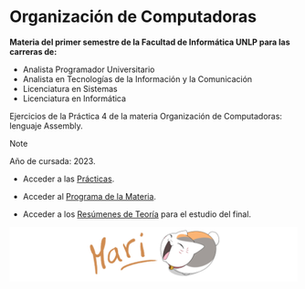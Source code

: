 # Organización de Computadoras

**Materia del primer semestre de la Facultad de Informática UNLP para las carreras de:**

* Analista Programador Universitario
* Analista en Tecnologías de la Información y la Comunicación
* Licenciatura en Sistemas
* Licenciatura en Informática

Ejercicios de la Práctica 4 de la materia Organización de Computadoras: lenguaje Assembly.

>[!NOTE]
>Año de cursada: 2023.
>
>* Acceder a las [Prácticas](https://drive.google.com/drive/folders/1ye9uVHb3m_KLyOS9YoQaESqcbVLVao7A?usp=sharing).
>
>* Acceder al [Programa de la Materia](https://drive.google.com/file/d/1peH9X8j_mewUrT7EL_1aOnB2-wJQI_Wg/view?usp=sharing).
>
>* Acceder a los [Resúmenes de Teoría](https://drive.google.com/file/d/1X9rbwQshPuZHU6X-fODS4OMedlEIMUqQ/view?usp=sharing) para el estudio del final.


<p><img align="center" src="https://github.com/Marimari2342/Marimari2342/blob/main/firmagith.png" alt="marigit"/></p>

